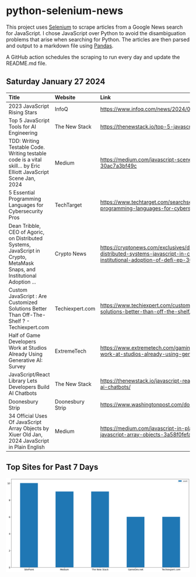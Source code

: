 # python-selenium-news

This project uses [Selenium](https://www.seleniumhq.org/) to scrape articles from a Google News search for JavaScript.
I chose JavaScript over Python to avoid the disambiguation problems that arise when searching for Python.
The articles are then parsed and output to a markdown file using [Pandas](https://pandas.pydata.org/).

A GitHub action schedules the scraping to run every day and update the README.md file.

## Saturday January 27 2024


| Title                                                                                                                     | Website          | Link                                                                                                                                                                  |
|:--------------------------------------------------------------------------------------------------------------------------|:-----------------|:----------------------------------------------------------------------------------------------------------------------------------------------------------------------|
| 2023 JavaScript Rising Stars                                                                                              | InfoQ            | https://www.infoq.com/news/2024/01/javascript-rising-stars/                                                                                                           |
| Top 5 JavaScript Tools for AI Engineering                                                                                 | The New Stack    | https://thenewstack.io/top-5-javascript-tools-for-ai-engineering/                                                                                                     |
| TDD: Writing Testable Code. Writing testable code is a vital skill…  by Eric Elliott  JavaScript Scene  Jan, 2024         | Medium           | https://medium.com/javascript-scene/tdd-writing-testable-code-30ac7a3bf49c                                                                                            |
| 5 Essential Programming Languages for Cybersecurity Pros                                                                  | TechTarget       | https://www.techtarget.com/searchsecurity/tip/5-essential-programming-languages-for-cybersecurity-pros                                                                |
| Dean Tribble, CEO of Agoric, on Distributed Systems, JavaScript in Crypto, MetaMask Snaps, and Institutional Adoption ... | Crypto News      | https://cryptonews.com/exclusives/dean-tribble-ceo-of-agoric-on-distributed-systems-javascript-in-crypto-metamask-snaps-and-institutional-adoption-of-defi-ep-302.htm |
| Custom JavaScript : Are Customized Solutions Better Than Off-The-Shelf ? - Techiexpert.com                                | Techiexpert.com  | https://www.techiexpert.com/custom-javascript-are-customized-solutions-better-than-off-the-shelf/                                                                     |
| Half of Game Developers Work at Studios Already Using Generative AI: Survey                                               | ExtremeTech      | https://www.extremetech.com/gaming/half-of-game-developers-work-at-studios-already-using-generative-ai-survey                                                         |
| JavaScript/React Library Lets Developers Build AI Chatbots                                                                | The New Stack    | https://thenewstack.io/javascript-react-library-lets-developers-build-ai-chatbots/                                                                                    |
| Doonesbury Strip                                                                                                          | Doonesbury Strip | https://www.washingtonpost.com/doonesbury/strip/archive/2014/01/22                                                                                                    |
| 34 Official Uses Of JavaScript Array Objects  by Xiuer Old  Jan, 2024  JavaScript in Plain English                        | Medium           | https://medium.com/javascript-in-plain-english/34-official-uses-of-javascript-array-objects-3a58f0fefa40                                                              |
## Top Sites for Past 7 Days

![Graph of Top Sites](https://raw.githubusercontent.com/dan-mba/python-selenium-news/main/last-week.png)
